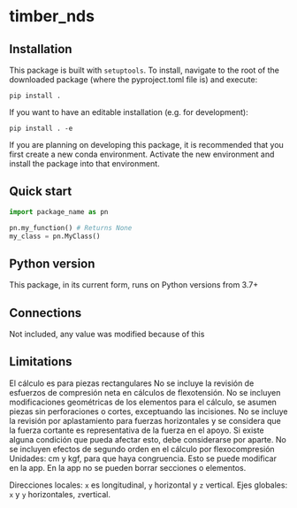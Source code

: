 # timber_nds

## Installation

This package is built with `setuptools`. To install, navigate to the root of the downloaded package (where the pyproject.toml file is) and execute:

`pip install .`

If you want to have an editable installation (e.g. for development):

`pip install . -e`

If you are planning on developing this package, it is recommended that you first create a new conda environment. Activate the new environment and install the package into that environment.

## Quick start

```python
import package_name as pn

pn.my_function() # Returns None
my_class = pn.MyClass()
```

## Python version

This package, in its current form, runs on Python versions from 3.7+

## Connections
Not included, any value was modified because of this


## Limitations
El cálculo es para piezas rectangulares
No se incluye la revisión de esfuerzos de compresión neta en cálculos de flexotensión. 
No se incluyen modificaciones geométricas de los elementos para el cálculo, se asumen piezas sin perforaciones o cortes, exceptuando las incisiones. 
No se incluye la revisión por aplastamiento para fuerzas horizontales y se considera que la fuerza cortante es representativa de la fuerza en el apoyo. Si existe alguna condición que pueda afectar esto, debe considerarse por aparte. 
No se incluyen efectos de segundo orden en el cálculo por flexocompresión
Unidades: cm y kgf, para que haya congruencia. Esto se puede modificar en la app.
En la app no se pueden borrar secciones o elementos. 

Direcciones locales: `x` es longitudinal, `y` horizontal y `z` vertical. 
Ejes globales: `x` y `y` horizontales,  `z`vertical.
